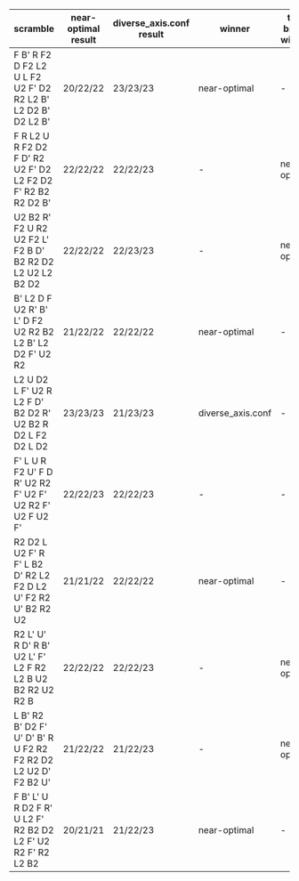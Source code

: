 |scramble|near-optimal result|diverse_axis.conf result|winner|tie-break winner|
|---|---|---|---|---|
|F B' R F2 D F2 L2 U L F2 U2 F' D2 R2 L2 B' L2 D2 B' D2 L2 B'|20/22/22|23/23/23|near-optimal|-|
|F R L2 U R F2 D2 F D' R2 U2 F' D2 L2 F2 D2 F' R2 B2 R2 D2 B'|22/22/22|22/22/23|-|near-optimal|
|U2 B2 R' F2 U R2 U2 F2 L' F2 B D' B2 R2 D2 L2 U2 L2 B2 D2|22/22/22|22/23/23|-|near-optimal|
|B' L2 D F U2 R' B' L' D F2 U2 R2 B2 L2 B' L2 D2 F' U2 R2|21/22/22|22/22/22|near-optimal|-|
|L2 U D2 L F' U2 R L2 F D' B2 D2 R' U2 B2 R D2 L F2 D2 L D2|23/23/23|21/23/23|diverse_axis.conf|-|
|F' L U R F2 U' F D R' U2 R2 F' U2 F' U2 R2 F' U2 F U2 F'|22/22/23|22/22/23|-|-|
|R2 D2 L U2 F' R F' L B2 D' R2 L2 F2 D L2 U' F2 R2 U' B2 R2 U2|21/21/22|22/22/22|near-optimal|-|
|R2 L' U' R D' R B' U2 L' F' L2 F R2 L2 B U2 B2 R2 U2 R2 B|22/22/22|22/22/23|-|near-optimal|
|L B' R2 B' D2 F' U' D' B' R U F2 R2 F2 R2 D2 L2 U2 D' F2 B2 U'|21/22/22|21/22/23|-|near-optimal|
|F B' L' U R D2 F R' U L2 F' R2 B2 D2 L2 F' U2 R2 F' R2 L2 B2|20/21/21|21/22/23|near-optimal|-|

